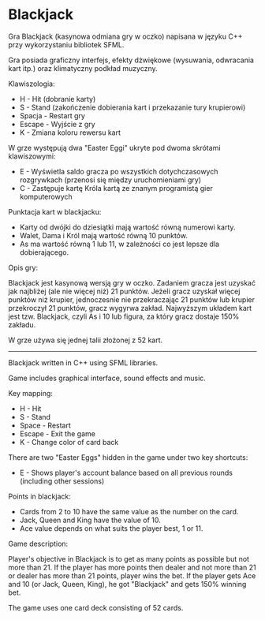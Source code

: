 # Blackjack

Gra Blackjack (kasynowa odmiana gry w oczko) napisana w języku C++ przy wykorzystaniu bibliotek SFML.

Gra posiada graficzny interfejs, efekty dżwiękowe (wysuwania, odwracania kart itp.) oraz klimatyczny podkład muzyczny.

Klawiszologia:
- H - Hit (dobranie karty)
- S - Stand (zakończenie dobierania kart i przekazanie tury krupierowi)
- Spacja - Restart gry
- Escape - Wyjście z gry
- K - Zmiana koloru rewersu kart

W grze występują dwa "Easter Eggi" ukryte pod dwoma skrótami klawiszowymi:
- E - Wyświetla saldo gracza po wszystkich dotychczasowych rozgrywkach (przenosi się między uruchomieniami gry)
- C - Zastępuje kartę Króla kartą ze znanym programistą gier komputerowych

Punktacja kart w blackjacku:
- Karty od dwójki do dziesiątki mają wartość równą numerowi karty.
- Walet, Dama i Król mają wartość równą 10 punktów.
- As ma wartość równą 1 lub 11, w zależności co jest lepsze dla dobierającego.

Opis gry:

Blackjack jest kasynową wersją gry w oczko. Zadaniem gracza jest uzyskać jak najbliżej (ale nie więcej niż) 21 punktów. Jeżeli gracz uzyskał więcej punktów niż krupier, jednoczesnie nie przekraczając 21 punktów lub krupier przekroczył 21 punktów, gracz wygyrwa zakład. Najwyższym układem kart jest tzw. Blackjack, czyli As i 10 lub figura, za który gracz dostaje 150% zakładu.

W grze używa się jednej talii złożonej z 52 kart.

-----------------------------------------------------------------------------------------------

Blackjack written in C++ using SFML libraries.

Game includes graphical interface, sound effects and music.

Key mapping:
- H - Hit
- S - Stand
- Space - Restart
- Escape - Exit the game
- K - Change color of card back

There are two "Easter Eggs" hidden in the game under two key shortcuts:
- E - Shows player's account balance based on all previous rounds (including other sessions)

Points in blackjack:
- Cards from 2 to 10 have the same value as the number on the card.
- Jack, Queen and King have the value of 10.
- Ace value depends on what suits the player best, 1 or 11.

Game description:

Player's objective in Blackjack is to get as many points as possible but not more than 21. If the player has more points then dealer and not more than 21 or dealer has more than 21 points, player wins the bet. If the player gets Ace and 10 (or Jack, Queen, King), he got "Blackjack" and gets 150% winning bet.

The game uses one card deck consisting of 52 cards.
